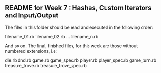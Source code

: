 ## README for Week 7 : Hashes, Custom Iterators and Input/Output

The files in this folder should be read and executed in the following order:

filename_01.rb
filename_02.rb
...
filename_n.rb

And so on. The final, finished files, for this week are those without numbered extensions, i.e:

die.rb
dnd.rb
game.rb
game_spec.rb
player.rb
player_spec.rb
game_turn.rb
treasure_trove.rb
treasure_trove_spec.rb